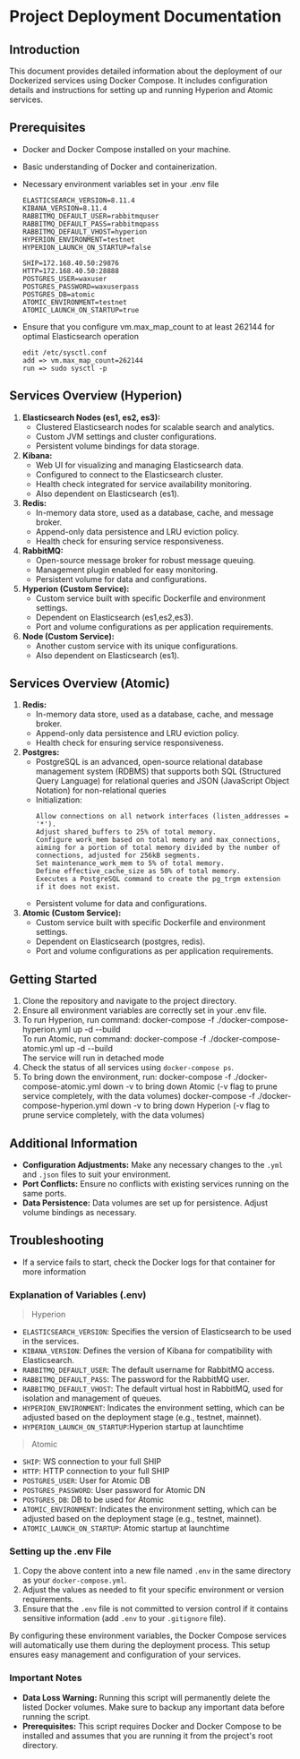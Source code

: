 # Project Deployment Documentation

## Introduction
This document provides detailed information about the deployment of our Dockerized services using Docker Compose. It includes configuration details and instructions for setting up and running Hyperion and Atomic services.

## Prerequisites
- Docker and Docker Compose installed on your machine.
- Basic understanding of Docker and containerization.
- Necessary environment variables set in your .env file <br>
   ```
   ELASTICSEARCH_VERSION=8.11.4
   KIBANA_VERSION=8.11.4
   RABBITMQ_DEFAULT_USER=rabbitmquser
   RABBITMQ_DEFAULT_PASS=rabbitmqpass
   RABBITMQ_DEFAULT_VHOST=hyperion
   HYPERION_ENVIRONMENT=testnet
   HYPERION_LAUNCH_ON_STARTUP=false

   SHIP=172.168.40.50:29876
   HTTP=172.168.40.50:28888
   POSTGRES_USER=waxuser
   POSTGRES_PASSWORD=waxuserpass
   POSTGRES_DB=atomic
   ATOMIC_ENVIRONMENT=testnet
   ATOMIC_LAUNCH_ON_STARTUP=true
   ```

- Ensure that you configure vm.max_map_count to at least 262144 for optimal Elasticsearch operation

   ```
   edit /etc/sysctl.conf
   add => vm.max_map_count=262144
   run => sudo sysctl -p
   ```

## Services Overview (Hyperion)
1. **Elasticsearch Nodes (es1, es2, es3):** 
   - Clustered Elasticsearch nodes for scalable search and analytics.
   - Custom JVM settings and cluster configurations.
   - Persistent volume bindings for data storage.
2. **Kibana:**
   - Web UI for visualizing and managing Elasticsearch data.
   - Configured to connect to the Elasticsearch cluster.
   - Health check integrated for service availability monitoring.
   - Also dependent on Elasticsearch (es1).
3. **Redis:**
   - In-memory data store, used as a database, cache, and message broker.
   - Append-only data persistence and LRU eviction policy.
   - Health check for ensuring service responsiveness.
4. **RabbitMQ:**
   - Open-source message broker for robust message queuing.
   - Management plugin enabled for easy monitoring.
   - Persistent volume for data and configurations.
5. **Hyperion (Custom Service):**
   - Custom service built with specific Dockerfile and environment settings.
   - Dependent on Elasticsearch (es1,es2,es3).
   - Port and volume configurations as per application requirements.
6. **Node (Custom Service):**
   - Another custom service with its unique configurations.
   - Also dependent on Elasticsearch (es1).

## Services Overview (Atomic)
1. **Redis:**
   - In-memory data store, used as a database, cache, and message broker.
   - Append-only data persistence and LRU eviction policy.
   - Health check for ensuring service responsiveness.
2. **Postgres:**
   - PostgreSQL is an advanced, open-source relational database management system (RDBMS) that supports both SQL (Structured Query Language) for relational queries and JSON (JavaScript Object Notation) for non-relational queries
   - Initialization:
      ```
      Allow connections on all network interfaces (listen_addresses = '*').
      Adjust shared_buffers to 25% of total memory.
      Configure work_mem based on total memory and max_connections, aiming for a portion of total memory divided by the number of connections, adjusted for 256kB segments.
      Set maintenance_work_mem to 5% of total memory.
      Define effective_cache_size as 50% of total memory.
      Executes a PostgreSQL command to create the pg_trgm extension if it does not exist.
      ```
   - Persistent volume for data and configurations.
3. **Atomic (Custom Service):**
   - Custom service built with specific Dockerfile and environment settings.
   - Dependent on Elasticsearch (postgres, redis).
   - Port and volume configurations as per application requirements.

## Getting Started
1. Clone the repository and navigate to the project directory.
2. Ensure all environment variables are correctly set in your .env file.
3. To run Hyperion, run command: docker-compose -f ./docker-compose-hyperion.yml up -d --build <br>
   To run Atomic, run command: docker-compose -f ./docker-compose-atomic.yml up -d --build <br>
   The service will run in detached mode
4. Check the status of all services using `docker-compose ps`.
5. To bring down the environment, run:
   docker-compose -f ./docker-compose-atomic.yml down -v to bring down Atomic (-v flag to prune service completely, with the data volumes)
   docker-compose -f ./docker-compose-hyperion.yml down -v to bring down Hyperion (-v flag to prune service completely, with the data volumes)

## Additional Information
- **Configuration Adjustments:** Make any necessary changes to the `.yml` and `.json` files to suit your environment.
- **Port Conflicts:** Ensure no conflicts with existing services running on the same ports.
- **Data Persistence:** Data volumes are set up for persistence. Adjust volume bindings as necessary.

## Troubleshooting
- If a service fails to start, check the Docker logs for that container for more information

### Explanation of Variables (.env)

> Hyperion

- `ELASTICSEARCH_VERSION`: Specifies the version of Elasticsearch to be used in the services.
- `KIBANA_VERSION`: Defines the version of Kibana for compatibility with Elasticsearch.
- `RABBITMQ_DEFAULT_USER`: The default username for RabbitMQ access.
- `RABBITMQ_DEFAULT_PASS`: The password for the RabbitMQ user.
- `RABBITMQ_DEFAULT_VHOST`: The default virtual host in RabbitMQ, used for isolation and management of queues.
- `HYPERION_ENVIRONMENT`: Indicates the environment setting, which can be adjusted based on the deployment stage (e.g., testnet, mainnet).
- `HYPERION_LAUNCH_ON_STARTUP`:Hyperion startup at launchtime

> Atomic

-  `SHIP`: WS connection to your full SHIP
-  `HTTP`: HTTP connection to your full SHIP
-  `POSTGRES_USER`: User for Atomic DB
-  `POSTGRES_PASSWORD`: User password for Atomic DN
-  `POSTGRES_DB`: DB to be used for Atomic
-  `ATOMIC_ENVIRONMENT`: Indicates the environment setting, which can be adjusted based on the deployment stage (e.g., testnet, mainnet).
-  `ATOMIC_LAUNCH_ON_STARTUP`: Atomic startup at launchtime

### Setting up the .env File

1. Copy the above content into a new file named `.env` in the same directory as your `docker-compose.yml`.
2. Adjust the values as needed to fit your specific environment or version requirements.
3. Ensure that the `.env` file is not committed to version control if it contains sensitive information (add `.env` to your `.gitignore` file).

By configuring these environment variables, the Docker Compose services will automatically use them during the deployment process. This setup ensures easy management and configuration of your services.

### Important Notes

- **Data Loss Warning:** Running this script will permanently delete the listed Docker volumes. Make sure to backup any important data before running the script.
- **Prerequisites:** This script requires Docker and Docker Compose to be installed and assumes that you are running it from the project's root directory.

